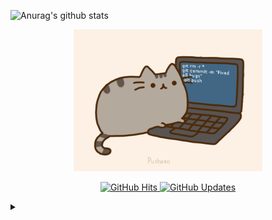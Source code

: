 ![Anurag's github stats](https://github-readme-stats.vercel.app/api?username=paradoxsupreme&count_private=true&show_icons=true&hide_border=true&icon_color=cf8ef4&title_color=63c5ea&text_color=fa74b2)


<p align="center">
<a href="https://github.com/paradoxsupreme/paradoxsupreme/tree/master/assets">
    <img width="60%" src="https://github.com/paradoxsupreme/paradoxsupreme/blob/master/assets/IkdLIvu.gif">
</a>
</p>
<p align="center">
    <a href="https://github.com/paradoxsupreme" target="_blank">
        <img alt="GitHub Hits" src="https://badges.pufler.dev/visits/paradoxsupreme/paradoxsupreme?style=flat-square&label=Visits&color=success&logo=GitHub&logoColor=white&labelColor=373e4d"/>
    </a>
    <a href="https://github.com/paradoxsupreme/paradoxsupreme" target="_blank">
        <img alt="GitHub Updates" src="https://img.shields.io/github/last-commit/paradoxsupreme/paradoxsupreme?style=flat-square&label=Updated&labelColor=373e4d&color=44cc11"/>
    </a>
</p>
<p align="center">
<a href="#">
    <https://github-readme-stats.vercel.app/api?username=paradoxsupreme&count_private=true&show_icons=true&hide_border=true&icon_color=cf8ef4&title_color=63c5ea&text_color=fa74b2"/>
</a>
</p>

<details>
<summary></summary>
<p align="center">
<a href="#">
    <img alt="Top Language" src="https://github-readme-stats.vercel.app/api/top-langs/?username=paradoxsupreme&hide=html,&hide_border=true&title_color=63c5ea&text_color=fa74b2&langs_count=10"/>
</a>
</p>
</details>


